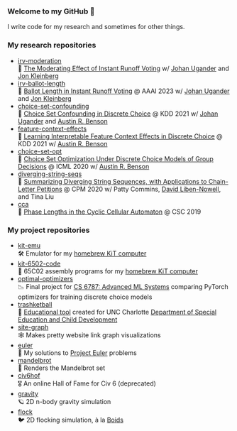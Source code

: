 ### Welcome to my GitHub 👋
I write code for my research and sometimes for other things.

### My research repositories
- [irv-moderation](https://github.com/tomlinsonk/irv-moderation) <br>📝 [The Moderating Effect of Instant Runoff Voting](https://arxiv.org/abs/2303.09734) w/ [Johan Ugander] and [Jon Kleinberg]
- [irv-ballot-length](https://github.com/tomlinsonk/irv-ballot-length) <br>📝 [Ballot Length in Instant Runoff Voting](https://arxiv.org/abs/2207.08958) @ AAAI 2023 w/ [Johan Ugander] and [Jon Kleinberg]
- [choice-set-confounding](https://github.com/tomlinsonk/choice-set-confounding) <br>📝 [Choice Set Confounding in Discrete Choice](https://dl.acm.org/doi/10.1145/3447548.3467378) @ KDD 2021 w/ [Johan Ugander] and [Austin R. Benson]
- [feature-context-effects](https://github.com/tomlinsonk/feature-context-effects) <br>📝 [Learning Interpretable Feature Context Effects in Discrete Choice](https://dl.acm.org/doi/10.1145/3447548.3467250) @ KDD 2021 w/ [Austin R. Benson]
- [choice-set-opt](https://github.com/tomlinsonk/choice-set-opt) <br>📝 [Choice Set Optimization Under Discrete Choice Models of Group Decisions](http://proceedings.mlr.press/v119/tomlinson20a.html) @ ICML 2020 w/ [Austin R. Benson]
- [diverging-string-seqs](https://github.com/tomlinsonk/diverging-string-seqs) <br>📝 [Summarizing Diverging String Sequences, with Applications to Chain-Letter Petitions](https://drops.dagstuhl.de/opus/volltexte/2020/12136/) @ CPM 2020 w/ Patty Commins, [David Liben-Nowell], and Tina Liu
- [cca](https://github.com/tomlinsonk/cca) <br>📝 [Phase Lengths in the Cyclic Cellular Automaton](https://www.cs.cornell.edu/~kt/publication/2019-tomlinson-cyclic-cellular-automaton/) @ CSC 2019


### My project repositories
- [kit-emu](https://github.com/tomlinsonk/kit-emu) <br>🛠 Emulator for my [homebrew KiT computer](https://www.cs.cornell.edu/~kt/categories/6502/) 
- [kit-6502-code](https://github.com/tomlinsonk/kit-6502-code) <br>💾 65C02 assembly programs for my [homebrew KiT computer](https://www.cs.cornell.edu/~kt/categories/6502/) 
- [optimal-optimizers](https://github.com/tomlinsonk/optimal-optimizers) <br>📉 Final project for [CS 6787: Advanced ML Systems](https://www.cs.cornell.edu/courses/cs6787/2020fa/) comparing PyTorch optimizers for training discrete choice models
- [trashketball](https://github.com/tomlinsonk/trashketball) <br>🏫 [Educational tool](https://tomlinsonk.github.io/trashketball/) created for UNC Charlotte [Department of Special Education and Child Development](https://spcd.uncc.edu)
- [site-graph](https://github.com/tomlinsonk/site-graph) <br> 🕸️ Makes pretty website link graph visualizations
- [euler](https://github.com/tomlinsonk/euler) <br> 🧩 My solutions to [Project Euler](https://projecteuler.net) problems
- [mandelbrot](https://github.com/tomlinsonk/mandelbrot) <br> 🧮 Renders the Mandelbrot set
- [civ6hof](https://github.com/tomlinsonk/civ6hof) <br> 🎖️ An online Hall of Fame for Civ 6 (deprecated)
- [gravity](https://github.com/tomlinsonk/gravity) <br> 🪐 2D n-body gravity simulation
- [flock](https://github.com/tomlinsonk/flock) <br> 🐦 2D flocking simulation, à la [Boids](https://en.wikipedia.org/wiki/Boids)


[Austin R. Benson]: https://www.cs.cornell.edu/~arb/
[David Liben-Nowell]: http://cs.carleton.edu/faculty/dlibenno/
[Jon Kleinberg]: https://www.cs.cornell.edu/home/kleinber/
[Johan Ugander]: http://web.stanford.edu/~jugander/
